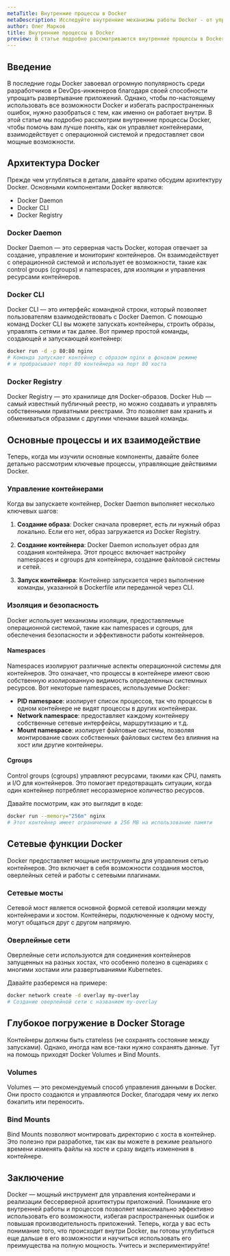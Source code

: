 ```yaml
---
metaTitle: Внутренние процессы в Docker
metaDescription: Исследуйте внутренние механизмы работы Docker - от управления контейнерами до взаимодействия с операционной системой изучите основные функции и возможности
author: Олег Марков
title: Внутренние процессы в Docker
preview: В статье подробно рассматриваются внутренние процессы в Docker включая управление контейнерами и взаимодействие с операционной системой. Узнайте больше о скрытых механизмах работы
---
```


## Введение

В последние годы Docker завоевал огромную популярность среди разработчиков и DevOps-инженеров благодаря своей способности упрощать развертывание приложений. Однако, чтобы по-настоящему использовать все возможности Docker и избегать распространенных ошибок, нужно разобраться с тем, как именно он работает внутри. В этой статье мы подробно рассмотрим внутренние процессы Docker, чтобы помочь вам лучше понять, как он управляет контейнерами, взаимодействует с операционной системой и предоставляет свои мощные возможности.

## Архитектура Docker

Прежде чем углубляться в детали, давайте кратко обсудим архитектуру Docker. Основными компонентами Docker являются: 

- Docker Daemon
- Docker CLI
- Docker Registry

### Docker Daemon

Docker Daemon — это серверная часть Docker, которая отвечает за создание, управление и мониторинг контейнеров. Он взаимодействует с операционной системой и использует ее возможности, такие как control groups (cgroups) и namespaces, для изоляции и управления ресурсами контейнеров.

### Docker CLI

Docker CLI — это интерфейс командной строки, который позволяет пользователям взаимодействовать с Docker Daemon. С помощью команд Docker CLI вы можете запускать контейнеры, строить образы, управлять сетями и так далее. Вот пример простой команды, создающей и запускающей контейнер:

```bash
docker run -d -p 80:80 nginx
# Команда запускает контейнер с образом nginx в фоновом режиме
# и пробрасывает порт 80 контейнера на порт 80 хоста
```

### Docker Registry

Docker Registry — это хранилище для Docker-образов. Docker Hub — самый известный публичный реестр, но можно создавать и управлять собственными приватными реестрами. Это позволяет вам хранить и обмениваться образами с другими членами вашей команды.

## Основные процессы и их взаимодействие

Теперь, когда мы изучили основные компоненты, давайте более детально рассмотрим ключевые процессы, управляющие действиями Docker.

### Управление контейнерами

Когда вы запускаете контейнер, Docker Daemon выполняет несколько ключевых шагов:

1. **Создание образа**: Docker сначала проверяет, есть ли нужный образ локально. Если его нет, образ загружается из Docker Registry.
  
2. **Создание контейнера**: Docker Daemon использует образ для создания контейнера. Этот процесс включает настройку namespaces и cgroups для контейнера, создание файловой системы и сетей.
  
3. **Запуск контейнера**: Контейнер запускается через выполнение команды, указанной в Dockerfile или переданной через CLI.

### Изоляция и безопасность

Docker использует механизмы изоляции, предоставляемые операционной системой, такие как namespaces и cgroups, для обеспечения безопасности и эффективности работы контейнеров.

#### Namespaces

Namespaces изолируют различные аспекты операционной системы для контейнеров. Это означает, что процессы в контейнере имеют свою собственную изолированную видимость определенных системных ресурсов. Вот некоторые namespaces, используемые Docker:

- **PID namespace**: изолирует список процессов, так что процессы в одном контейнере не видят процессы в других контейнерах.
- **Network namespace**: предоставляет каждому контейнеру собственные сетевые интерфейсы, маршрутизацию и т.д.
- **Mount namespace**: изолирует файловые системы, позволяя монтирование своих собственных файловых систем без влияния на хост или другие контейнеры.

#### Cgroups

Control groups (cgroups) управляют ресурсами, такими как CPU, память и I/O для контейнеров. Это помогает предотвращать ситуации, когда один контейнер потребляет несоразмерное количество ресурсов.

Давайте посмотрим, как это выглядит в коде:

```bash
docker run --memory="256m" nginx
# Этот контейнер имеет ограничение в 256 MB на использование памяти
```

## Сетевые функции Docker

Docker предоставляет мощные инструменты для управления сетью контейнеров. Это включает в себя возможности создания мостов, оверлейных сетей и работы с сетевыми плагинами.

### Сетевые мосты

Сетевой мост является основной формой сетевой изоляции между контейнерами и хостом. Контейнеры, подключенные к одному мосту, могут общаться друг с другом напрямую.

### Оверлейные сети

Оверлейные сети используются для соединения контейнеров запущенных на разных хостах, что особенно полезно в сценариях с многими хостами или развертываниями Kubernetes.

Давайте разберемся на примере:

```bash
docker network create -d overlay my-overlay
# Создание оверлейной сети с названием my-overlay
```

## Глубокое погружение в Docker Storage

Контейнеры должны быть статeless (не сохранять состояние между запусками). Однако, иногда нам все-таки нужно сохранять данные. Тут на помощь приходят Docker Volumes и Bind Mounts.

### Volumes

Volumes — это рекомендуемый способ управления данными в Docker. Они просто создаются и управляются Docker, благодаря чему их легко бэкапить или переносить.

### Bind Mounts

Bind Mounts позволяют монтировать директорию с хоста в контейнер. Это полезно при разработке, так как вы можете в режиме реального времени изменять файлы на хосте и сразу видеть изменения в контейнере.

## Заключение

Docker — мощный инструмент для управления контейнерами и реализации бессерверной архитектуры приложений. Понимание его внутренней работы и процессов позволяет максимально эффективно использовать его возможности, избегая распространенных ошибок и повышая производительность приложений. Теперь, когда у вас есть понимание того, что происходит внутри Docker, вы готовы углубиться еще дальше в его возможности и научиться использовать его преимущества на полную мощность. Учитесь и экспериментируйте!